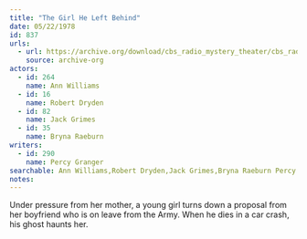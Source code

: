```yaml
---
title: "The Girl He Left Behind"
date: 05/22/1978
id: 837
urls: 
  - url: https://archive.org/download/cbs_radio_mystery_theater/cbs_radio_mystery_theater-0801-0850.zip/cbs_radio_mystery_theater-0801-0850%2Fcbsrmt_0837_the_girl_he_left_behind.mp3
    source: archive-org
actors:  
  - id: 264
    name: Ann Williams  
  - id: 16
    name: Robert Dryden  
  - id: 82
    name: Jack Grimes  
  - id: 35
    name: Bryna Raeburn
writers:  
  - id: 290
    name: Percy Granger
searchable: Ann Williams,Robert Dryden,Jack Grimes,Bryna Raeburn Percy Granger
notes:  
---
```

Under pressure from her mother, a young girl turns down a proposal from her boyfriend who is on leave from the Army. When he dies in a car crash, his ghost haunts her.